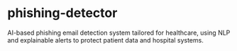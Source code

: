 # phishing-detector
AI-based phishing email detection system tailored for healthcare, using NLP and explainable alerts to protect patient data and hospital systems.
